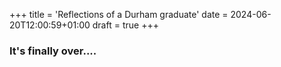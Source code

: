 +++
title = 'Reflections of a Durham graduate'
date = 2024-06-20T12:00:59+01:00
draft = true
+++

### It's finally over....